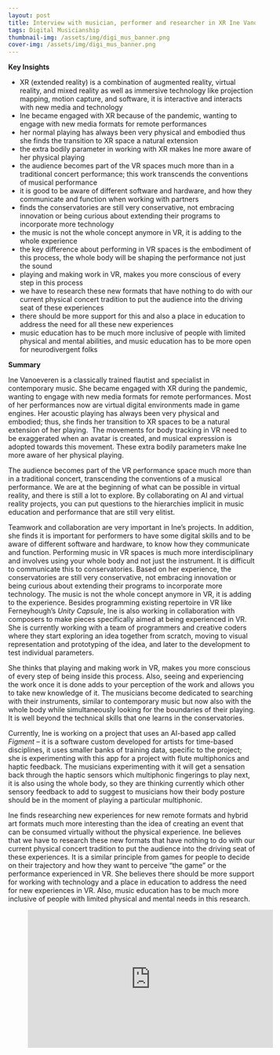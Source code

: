 ```yaml
---
layout: post
title: Interview with musician, performer and researcher in XR Ine Vanoeveren
tags: Digital Musicianship
thumbnail-img: /assets/img/digi_mus_banner.png
cover-img: /assets/img/digi_mus_banner.png
---
```

<p><strong>Key Insights</strong></p>



<ul>
<li>XR (extended reality) is a combination of augmented reality, virtual reality, and mixed reality as well as immersive technology like projection mapping, motion capture, and software, it is interactive and interacts with new media and technology</li>



<li>Ine became engaged with XR because of the pandemic, wanting to engage with new media formats for remote performances</li>



<li>her normal playing has always been very physical and embodied thus she finds the transition to XR space a natural extension</li>



<li>the extra bodily parameter in working with XR makes Ine more aware of her physical playing</li>



<li>the audience becomes part of the VR spaces much more than in a traditional concert performance; this work transcends the conventions of musical performance</li>



<li>it is good to be aware of different software and hardware, and how they communicate and function when working with partners</li>



<li>finds the conservatories are still very conservative, not embracing innovation or being curious about extending their programs to incorporate more technology</li>



<li>the music is not the whole concept anymore in VR, it is adding to the whole experience</li>



<li>the key difference about performing in VR spaces is the embodiment of this process, the whole body will be shaping the performance not just the sound</li>



<li>playing and making work in VR, makes you more conscious of every step in this process</li>



<li>we have to research these new formats that have nothing to do with our current physical concert tradition to put the audience into the driving seat of these experiences</li>



<li>there should be more support for this and also a place in education to address the need for all these new experiences</li>



<li>music education has to be much more inclusive of people with limited physical and mental abilities, and music education has to be more open for neurodivergent folks</li>
</ul>



<p><strong>Summary</strong></p>



<p>Ine Vanoeveren is a classically trained flautist and specialist in contemporary music. She became engaged with XR during the pandemic, wanting to engage with new media formats for remote performances. Most of her performances now are virtual digital environments made in game engines. Her acoustic playing has always been very physical and embodied; thus, she finds her transition to XR spaces to be a natural extension of her playing.  The movements for body tracking in VR need to be exaggerated when an avatar is created, and musical expression is adopted towards this movement. These extra bodily parameters make Ine more aware of her physical playing.</p>



<p>The audience becomes part of the VR performance space much more than in a traditional concert, transcending the conventions of a musical performance. We are at the beginning of what can be possible in virtual reality, and there is still a lot to explore. By collaborating on AI and virtual reality projects, you can put questions to the hierarchies implicit in music education and performance that are still very elitist.</p>



<p>Teamwork and collaboration are very important in Ine’s projects. In addition, she finds it is important for performers to have some digital skills and to be aware of different software and hardware, to know how they communicate and function. Performing music in VR spaces is much more interdisciplinary and involves using your whole body and not just the instrument. It is difficult to communicate this to conservatories. Based on her experience, the conservatories are still very conservative, not embracing innovation or being curious about extending their programs to incorporate more technology. The music is not the whole concept anymore in VR, it is adding to the experience. Besides programming existing repertoire in VR like Ferneyhough’s <em>Unity Capsule</em>, Ine is also working in collaboration with composers to make pieces specifically aimed at being experienced in VR. She is currently working with a team of programmers and creative coders where they start exploring an idea together from scratch, moving to visual representation and prototyping of the idea, and later to the development to test individual parameters.&nbsp;</p>



<p>She thinks that playing and making work in VR, makes you more conscious of every step of being inside this process. Also, seeing and experiencing the work once it is done adds to your perception of the work and allows you to take new knowledge of it. The musicians become dedicated to searching with their instruments, similar to contemporary music but now also with the whole body while simultaneously looking for the boundaries of their playing. It is well beyond the technical skills that one learns in the conservatories.</p>



<p>Currently, Ine is working on a project that uses an AI-based app called <em>Figment</em> – it is a software custom developed for artists for time-based disciplines, it uses smaller banks of training data, specific to the project; she is experimenting with this app for a project with flute multiphonics and haptic feedback. The musicians experimenting with it will get a sensation back through the haptic sensors which multiphonic fingerings to play next, it is also using the whole body, so they are thinking currently which other sensory feedback to add to suggest to musicians how their body posture should be in the moment of playing a particular multiphonic.</p>



<p>Ine finds researching new experiences for new remote formats and hybrid art formats much more interesting than the idea of creating an event that can be consumed virtually without the physical experience. Ine believes that we have to research these new formats that have nothing to do with our current physical concert tradition to put the audience into the driving seat of these experiences. It is a similar principle from games for people to decide on their trajectory and how they want to perceive “the game” or the performance experienced in VR. She believes there should be more support for working with technology and a place in education to address the need for new experiences in VR. Also, music education has to be much more inclusive of people with limited physical and mental needs in this research.</p>



<figure class="wp-block-embed is-type-video is-provider-youtube wp-block-embed-youtube wp-embed-aspect-16-9 wp-has-aspect-ratio"><div class="wp-block-embed__wrapper">
<div class="ast-oembed-container" style="height: 100%;"><iframe loading="lazy" title="Interview with Ine Vanoeveren" width="500" height="281" src="https://www.youtube.com/embed/I3utpeD-Yb0?feature=oembed" frameborder="0" allow="accelerometer; autoplay; clipboard-write; encrypted-media; gyroscope; picture-in-picture; web-share" allowfullscreen></iframe></div>
</div></figure>
